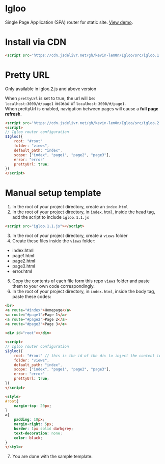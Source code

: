 # Igloo
Single Page Application (SPA) router for static site. [View demo](https://igloo-spa.netlify.app/).

# Install via CDN
```html
<script src="https://cdn.jsdelivr.net/gh/kevin-lem0n/Igloo/src/igloo.1.1.2.js"></script>
```

# Pretty URL
Only available in igloo.2.js and above version

When <code>prettyUrl</code> is set to true, the url will be: <br/>
<code>localhost:3000/#/page1</code> instead of <code>localhost:3000/#/page1</code>. <br/>
When prettyUrl is enabled, navigation between pages will cause a <b>full page refresh</b>.


```html
<script src="https://cdn.jsdelivr.net/gh/kevin-lem0n/Igloo/src/igloo.2.js"></script>
<script>
// Igloo router configuration
$Igloo({
    root: "#root" 
    folder: "views",
    default_path: "index",
    scope: ["index", "page1", "page2", "page3"],
    error: "error"
    prettyUrl: true;
})
</script>
```

# Manual setup template
1. In the root of your project directory, create an <code>index.html</code><br>
2. In the root of your project directory, in <code>index.html</code>, inside the head tag, <br>
add the script to include <code>igloo.1.1.js</code>
```html
<script src="igloo.1.1.js"></script>
```
3. In the root of your project directory, create a <code>views</code> folder<br>
4. Create these files inside the <code>views</code> folder:
- index.html <br>
- page1.html <br>
- page2.html <br>
- page3.html <br>
- error.html <br>
5. Copy the contents of each file form this repo <code>views</code> folder and paste them to your own code correspondingly.
6. In the root of your project directory, in <code>index.html</code>, inside the body tag, paste these codes:
```html
<br>
<a route="#index">Homepage</a>
<a route="#page1">Page 1</a>
<a route="#page2">Page 2</a>
<a route="#page3">Page 3</a>
    
<div id="root"></div>

<script>
// Igloo router configuration
$Igloo({
    root: "#root" // this is the id of the div to inject the content to
    folder: "views",
    default_path: "index",
    scope: ["index", "page1", "page2", "page3"],
    error: "error"
    prettyUrl: true;
})
</script>

<style>
#root{
    margin-top: 20px;
}
a{
    padding: 10px;
    margin-right: 5px;
    border: 1px solid darkgrey;
    text-decoration: none;
    color: black;
}
</style>
```
7. You are done with the sample template.
